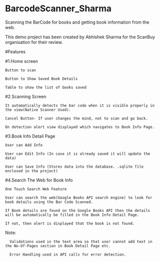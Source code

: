 # BarcodeScanner_Sharma
Scanning the BarCode for books and getting book information from the web.

This demo project has been created by Abhishek Sharma for the ScanBuy organisation for their review.

#Features

#1.Home screen  

    Button to scan
    
    Button to Show Saved Book Details
    
    Table to show the list of books saved
    
#2.Scanning Screen

    It automatically detects the bar code when it is visible properly in the view(Native Scanner Used).
  
    Cancel Button- If user changes the mind, not to scan and go back.
  
    On detection alert view displayed which navigates to Book Info Page.
  
#3.Book Info Detail Page
    
    User can Add Info
    
    User can Edit Info (In case it is already saved it will update the data)
    
    User can Save Info (Stores data into the database. .sqlite file enclosed in the project)
    
#4.Search The Web for Book Info

    One Touch Search Web Feature
    
    User can search the web(Google Books API search engine) to look for book details using the Bar Code Scanned.
    
    If Book details are found on the Google Books API then the details will be automatically be filled in the Book Info Detail Page. 
    
    If not, then alert is displayed that the book is not found.
    
    
    
Note: 

      Validations used in the text area so that user cannot add text in the No-Of-Pages section in Book Detail Page etc.
      
      Error Handling used in API calls for error detection.
    
    
    

